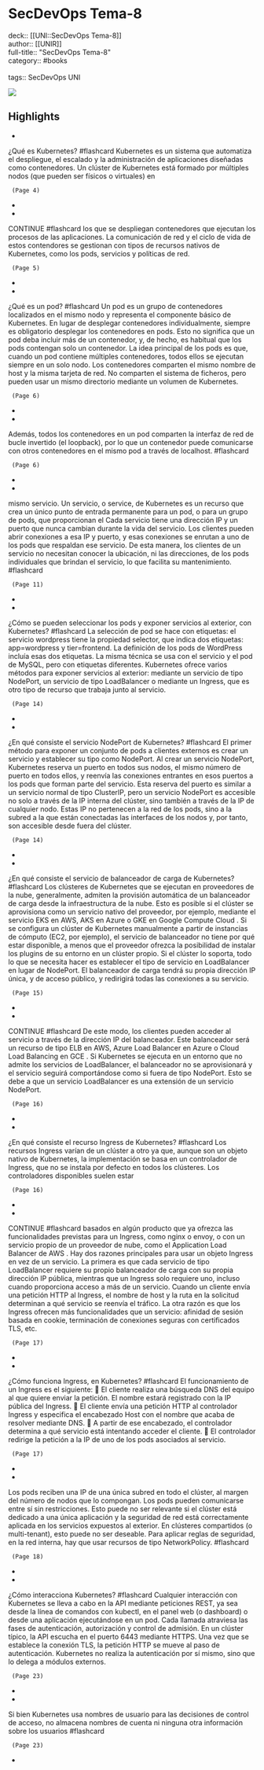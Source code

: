 # SecDevOps Tema-8

deck:: [[UNI::SecDevOps Tema-8]]\
author:: [[UNIR]]\
full-title:: "SecDevOps Tema-8"\
category:: #books\
\
tags:: SecDevOps UNI  

![](https://readwise-assets.s3.amazonaws.com/media/uploaded_book_covers/profile_22942/554fa67d-89eb-4910-84a0-6544a20836da.jpg)

## Highlights
- 
 ¿Qué es Kubernetes? #flashcard 
    Kubernetes es un sistema que automatiza el despliegue, el escalado y la administración de aplicaciones diseñadas como contenedores. Un clúster de Kubernetes está formado por múltiples nodos (que pueden ser físicos o virtuales) en

     (Page 4)
-
- 
 CONTINUE #flashcard 
    los que se despliegan contenedores que ejecutan los procesos de las aplicaciones. La comunicación de red y el ciclo de vida de estos contendores se gestionan con tipos de recursos nativos de Kubernetes, como los pods, servicios y políticas de red.

     (Page 5)
-
- 
 ¿Qué es un pod? #flashcard 
    Un pod es un grupo de contenedores localizados en el mismo nodo y representa el componente básico de Kubernetes. En lugar de desplegar contenedores individualmente, siempre es obligatorio desplegar los contenedores en pods. Esto no significa que un pod deba incluir más de un contenedor, y, de hecho, es habitual que los pods contengan solo un contenedor. La idea principal de los pods es que, cuando un pod contiene múltiples contenedores, todos ellos se ejecutan siempre en un solo nodo. Los contenedores comparten el mismo nombre de host y la misma tarjeta de red. No comparten el sistema de ficheros, pero pueden usar un mismo directorio mediante un volumen de Kubernetes.

     (Page 6)
-
- 

Además, todos los contenedores en un pod comparten la interfaz de red de bucle invertido (el loopback), por lo que un contenedor puede comunicarse con otros contenedores en el mismo pod a través de localhost. #flashcard 


     (Page 6)
-
- 

mismo servicio. Un servicio, o service, de Kubernetes es un recurso que crea un único punto de entrada permanente para un pod, o para un grupo de pods, que proporcionan el Cada servicio tiene una dirección IP y un puerto que nunca cambian durante la vida del servicio. Los clientes pueden abrir conexiones a esa IP y puerto, y esas conexiones se enrutan a uno de los pods que respaldan ese servicio. De esta manera, los clientes de un servicio no necesitan conocer la ubicación, ni las direcciones, de los pods individuales que brindan el servicio, lo que facilita su mantenimiento. #flashcard 


     (Page 11)
-
- 
 ¿Cómo se pueden seleccionar los pods y exponer servicios al exterior, con Kubernetes? #flashcard 
    La selección de pod se hace con etiquetas: el servicio wordpress tiene la propiedad selector, que indica dos etiquetas: app=wordpress y tier=frontend. La definición de los pods de WordPress incluía esas dos etiquetas. La misma técnica se usa con el servicio y el pod de MySQL, pero con etiquetas diferentes. Kubernetes ofrece varios métodos para exponer servicios al exterior: mediante un servicio de tipo NodePort, un servicio de tipo LoadBalancer o mediante un Ingress, que es otro tipo de recurso que trabaja junto al servicio.

     (Page 14)
-
- 
 ¿En qué consiste el servicio NodePort de Kubernetes? #flashcard 
    El primer método para exponer un conjunto de pods a clientes externos es crear un servicio y establecer su tipo como NodePort. Al crear un servicio NodePort, Kubernetes reserva un puerto en todos sus nodos, el mismo número de puerto en todos ellos, y reenvía las conexiones entrantes en esos puertos a los pods que forman parte del servicio. Esta reserva del puerto es similar a un servicio normal de tipo ClusterIP, pero un servicio NodePort es accesible no solo a través de la IP interna del clúster, sino también a través de la IP de cualquier nodo. Estas IP no pertenecen a la red de los pods, sino a la subred a la que están conectadas las interfaces de los nodos y, por tanto, son accesible desde fuera del clúster.

     (Page 14)
-
- 
 ¿En qué consiste el servicio de balanceador de carga de Kubernetes? #flashcard 
    Los clústeres de Kubernetes que se ejecutan en proveedores de la nube, generalmente, admiten la provisión automática de un balanceador de carga desde la infraestructura de la nube. Esto es posible si el clúster se aprovisiona como un servicio nativo del proveedor, por ejemplo, mediante el servicio EKS en AWS, AKS en Azure o GKE en Google Compute Cloud . Si se configura un clúster de Kubernetes manualmente a partir de instancias de cómputo (EC2, por ejemplo), el servicio de balanceador no tiene por qué estar disponible, a menos que el proveedor ofrezca la posibilidad de instalar los plugins de su entorno en un clúster propio. Si el clúster lo soporta, todo lo que se necesita hacer es establecer el tipo de servicio en LoadBalancer en lugar de NodePort. El balanceador de carga tendrá su propia dirección IP única, y de acceso público, y redirigirá todas las conexiones a su servicio.

     (Page 15)
-
- 
 CONTINUE #flashcard 
    De este modo, los clientes pueden acceder al servicio a través de la dirección IP del balanceador. Este balanceador será un recurso de tipo ELB en AWS, Azure Load Balancer en Azure o Cloud Load Balancing en GCE . Si Kubernetes se ejecuta en un entorno que no admite los servicios de LoadBalancer, el balanceador no se aprovisionará y el servicio seguirá comportándose como si fuera de tipo NodePort. Esto se debe a que un servicio LoadBalancer es una extensión de un servicio NodePort.

     (Page 16)
-
- 
 ¿En qué consiste el recurso Ingress de Kubernetes? #flashcard 
    Los recursos Ingress varían de un clúster a otro ya que, aunque son un objeto nativo de Kubernetes, la implementación se basa en un controlador de Ingress, que no se instala por defecto en todos los clústeres. Los controladores disponibles suelen estar

     (Page 16)
-
- 
 CONTINUE #flashcard 
    basados en algún producto que ya ofrezca las funcionalidades previstas para un Ingress, como nginx o envoy, o con un servicio propio de un proveedor de nube, como el Application Load Balancer de AWS . Hay dos razones principales para usar un objeto Ingress en vez de un servicio. La primera es que cada servicio de tipo LoadBalancer requiere su propio balanceador de carga con su propia dirección IP pública, mientras que un Ingress solo requiere uno, incluso cuando proporciona acceso a más de un servicio. Cuando un cliente envía una petición HTTP al Ingress, el nombre de host y la ruta en la solicitud determinan a qué servicio se reenvía el tráfico. La otra razón es que los Ingress ofrecen más funcionalidades que un servicio: afinidad de sesión basada en cookie, terminación de conexiones seguras con certificados TLS, etc.

     (Page 17)
-
- 
 ¿Cómo funciona Ingress, en Kubernetes? #flashcard 
    El funcionamiento de un Ingress es el siguiente:  El cliente realiza una búsqueda DNS del equipo al que quiere enviar la petición. El nombre estará registrado con la IP pública del Ingress.  El cliente envía una petición HTTP al controlador Ingress y especifica el encabezado Host con el nombre que acaba de resolver mediante DNS.  A partir de ese encabezado, el controlador determina a qué servicio está intentando acceder el cliente.  El controlador redirige la petición a la IP de uno de los pods asociados al servicio.

     (Page 17)
-
- 

Los pods reciben una IP de una única subred en todo el clúster, al margen del número de nodos que lo compongan. Los pods pueden comunicarse entre sí sin restricciones. Esto puede no ser relevante si el clúster está dedicado a una única aplicación y la seguridad de red está correctamente aplicada en los servicios expuestos al exterior. En clústeres compartidos (o multi-tenant), esto puede no ser deseable. Para aplicar reglas de seguridad, en la red interna, hay que usar recursos de tipo NetworkPolicy. #flashcard 


     (Page 18)
-
- 
 ¿Cómo interacciona Kubernetes? #flashcard 
    Cualquier interacción con Kubernetes se lleva a cabo en la API mediante peticiones REST, ya sea desde la línea de comandos con kubectl, en el panel web (o dashboard) o desde una aplicación ejecutándose en un pod. Cada llamada atraviesa las fases de autenticación, autorización y control de admisión. En un clúster típico, la API escucha en el puerto 6443 mediante HTTPS. Una vez que se establece la conexión TLS, la petición HTTP se mueve al paso de autenticación. Kubernetes no realiza la autenticación por sí mismo, sino que lo delega a módulos externos.

     (Page 23)
-
- 

Si bien Kubernetes usa nombres de usuario para las decisiones de control de acceso, no almacena nombres de cuenta ni ninguna otra información sobre los usuarios #flashcard 


     (Page 23)
-
